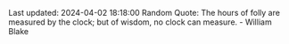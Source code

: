 Last updated: 2024-04-02 18:18:00
Random Quote: The hours of folly are measured by the clock; but of wisdom, no clock can measure. - William Blake